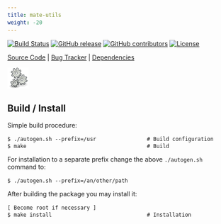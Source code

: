```yaml
---
title: mate-utils
weight: -20
---
```


<span class="badge-placeholder">[![Build Status](https://travis-ci.org/mate-desktop/mate-utils.svg?branch=master)](https://travis-ci.org/github/mate-desktop/mate-desktop)</span>
<span class="badge-placeholder">[![GitHub release](https://img.shields.io/github/v/release/mate-desktop/mate-utils)](https://github.com/mate-desktop/mate-desktop/releases/latest)</span>
<span class="badge-placeholder">[![GitHub contributors](https://img.shields.io/github/contributors/mate-desktop/mate-utils)](https://github.com/mate-desktop/mate-utils/graphs/contributors)</span>
<span class="badge-placeholder">[![License](https://img.shields.io/github/license/mate-desktop/mate-utils)](https://github.com/mate-desktop/mate-utils/blob/main/LICENSE)</span>

[Source Code](https://github.com/mate-desktop/mate-utils) | [Bug Tracker](https://github.com/mate-desktop/mate-utils/issues) | [Dependencies](https://github.com/mate-desktop/mate-utils/blob/master/.build.yml)

![](https://raw.githubusercontent.com/mate-desktop/mate-icon-theme/master/mate/48x48/actions/system-run.png)

## Build / Install

Simple build procedure:

```
$ ./autogen.sh --prefix=/usr                # Build configuration
$ make                                      # Build
```
For installation to a separate prefix change the above `./autogen.sh` command to:

```
$ ./autogen.sh --prefix=/an/other/path
```

After building the package you may install it:

```
[ Become root if necessary ]
$ make install                              # Installation
```

